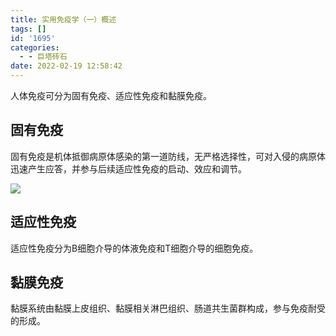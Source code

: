 ```yaml
---
title: 实用免疫学（一）概述
tags: []
id: '1695'
categories:
  - - 巨塔砖石
date: 2022-02-19 12:58:42
---
```


人体免疫可分为固有免疫、适应性免疫和黏膜免疫。

## 固有免疫

固有免疫是机体抵御病原体感染的第一道防线，无严格选择性，可对入侵的病原体迅速产生应答，并参与后续适应性免疫的启动、效应和调节。

![](https://img-cdn.limour.top/blog/20220219122052.png)

## 适应性免疫

适应性免疫分为B细胞介导的体液免疫和T细胞介导的细胞免疫。

## 黏膜免疫

黏膜系统由黏膜上皮组织、黏膜相关淋巴组织、肠道共生菌群构成，参与免疫耐受的形成。